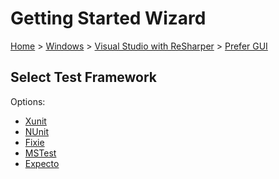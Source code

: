# Getting Started Wizard

[Home](/docs/wiz/readme.md) > [Windows](Windows.md) > [Visual Studio with ReSharper](Windows_VisualStudioWithReSharper.md) > [Prefer GUI](Windows_VisualStudioWithReSharper_Gui.md)

## Select Test Framework

Options:
 * [Xunit](Windows_VisualStudioWithReSharper_Gui_Xunit.md)
 * [NUnit](Windows_VisualStudioWithReSharper_Gui_NUnit.md)
 * [Fixie](Windows_VisualStudioWithReSharper_Gui_Fixie.md)
 * [MSTest](Windows_VisualStudioWithReSharper_Gui_MSTest.md)
 * [Expecto](Windows_VisualStudioWithReSharper_Gui_Expecto.md)
